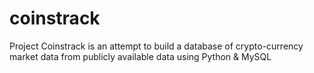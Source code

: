 # coinstrack
Project Coinstrack is an attempt to build a database of crypto-currency market data from publicly available data using Python &amp; MySQL
